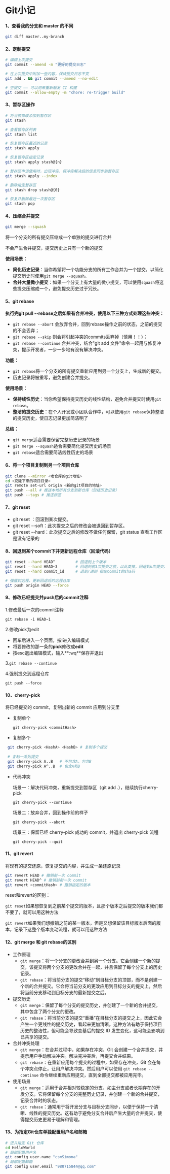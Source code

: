 # Git小记

#### 1、**查看我的分支和 master 的不同**

```Bash
git diff master..my-branch
```



#### 2、**定制提交**

```Bash
# 编辑上次提交
git commit --amend -m "更好的提交日志"

# 在上次提交中附加一些内容，保持提交日志不变
git add . && git commit --amend --no-edit

# 空提交 —— 可以用来重新触发 CI 构建
git commit --allow-empty -m "chore: re-trigger build"
```



#### 3、**暂存区操作**

```Bash
# 将当前修改添加到暂存区
git stash

# 查看暂存区列表
git stash list

# 恢复暂存区最近的记录
git stash apply

# 恢复暂存区指定记录
git stash apply stash@{n}

# 暂存区申请使用时，出现冲突，将冲突解决后的信息同步到暂存区
git stash apply --index

# 删除指定暂存区
git stash drop stash@{0}

# 恢复并删除最近一次暂存区
git stash pop
```



#### 4、压缩**合并提交**

```Bash
git merge --squash
```

将一个分支的所有提交压缩成一个单独的提交进行合并

不会产生合并提交，提交历史上只有一个新的提交

**使用场景：**

- **简化历史记录**：当你希望将一个功能分支的所有工作合并为一个提交，以简化提交历史时使用`git merge --squash`。
- **合并大量微小提交**：如果一个分支上有大量的微小提交，可以使用`squash`将这些提交压缩成一个，避免提交历史过于冗长。



#### 5、**git rebase**

**执行完git pull --rebase之后如果有合并冲突，使用以下三种方式处理这些冲突：**

- `git rebase --abort` 会放弃合并，回到rebase操作之前的状态，之前的提交的不会丢弃；
- `git rebase --skip` 则会将引起冲突的commits丢弃掉（慎用！！）；
- `git rebase --continue` 合并冲突，结合"git add 文件"命令一起用与修复冲突，提示开发者，一步一步地有没有解决冲突。

**功能：**

- `git rebase`将一个分支的所有提交重新应用到另一个分支上，生成新的提交。
- 历史记录将被重写，避免创建合并提交。

**使用场景：**

- **保持线性历史**：当你希望保持提交历史的线性结构，避免合并提交时使用`git rebase`。
- **整洁的提交历史**：在个人开发或小团队合作中，可以使用`git rebase`保持整洁的提交历史，使日志记录更加简洁明了

**总结：**

- `git merge`适合需要保留完整历史记录的场景
- `git merge --squash`适合需要简化提交历史的场景
- `git rebase`适合需要简洁线性历史的场景



#### 6、将一个项目复制到另一个项目仓库

```Bash
git clone --mirror <老仓库的git地址>
cd <克隆下来的项目目录>
git remote set-url origin <新的git项目的地址>
git push --all # 推送本地所有分支到新仓库（包括历史记录）
git push --tags # 推送标签
```



#### 7、git reset

- git reset ：回滚到某次提交。
- git reset --soft：此次提交之后的修改会被退回到暂存区。
- git reset --hard：此次提交之后的修改不做任何保留，git status 查看工作区是没有记录的



#### 8、回退到某个commit下并更新远程仓库（回滚代码）

```Bash
git reset --hard HEAD^         # 回退到上个版本
git reset --hard HEAD~3        # 回退到前3次提交之前，以此类推，回退到n次提交之前
git reset --hard commit_id     # 退到/进到 指定commit的sha码

# 强推到远程，更新回退后的远程仓库
git push origin HEAD --force
```



#### 9、修改已经提交并push后的commit注释

1.修改最后一次的commit注释

```
git rebase -i HEAD~1
```

2.修改pick为edit

- 回车后进入一个页面，按i进入编辑模式
- 将要修改的那一条的**pick**修改成**edit**
- 按esc退出编辑模式，输入**:wq**保存并退出

3.`git rebase --continue`

4.强制提交到远程仓库

```
git push --force
```



#### 10、cherry-pick

将已经提交的 commit，复制出新的 commit 应用到分支里

- 复制单个

  `git cherry-pick <commitHash>`

- 复制多个

```Bash
 git cherry-pick <HashA> <HashB> # 复制多个提交
 
 # 复制一系列提交
 git cherry-pick A..B   # 不包含A，包含B
 git cherry-pick A^..B  # 包含A和B
```

- 代码冲突

  场景一：解决代码冲突，重新提交到暂存区（git add .），继续执行cherry-pick

  `git cherry-pick --continue`

  场景二：放弃合并，回到操作前的样子

  `git cherry-pick --abort`

  场景三：保留已经 cherry-pick 成功的 commit，并退出 cherry-pick 流程

  `git cherry-pick --quit`



#### 11、git revert

将现有的提交还原，恢复提交的内容，并生成一条还原记录

```Bash
git revert HEAD # 撤销前一次 commit
git revert HEAD^ # 撤销前前一次 commit
git revert <commitHash> # 撤销指定的版本
```

reset和revert的区别：

`git reset`如果想恢复到之前某个提交的版本，且那个版本之后提交的版本我们都不要了，就可以用这种方法

`git revert`如果我们想撤销之前的某一版本，但是又想保留该目标版本后面的版本，记录下这整个版本变动流程，就可以用这种方法



#### 12、git merge 和 git rebase的区别

- 工作原理
  - `git merge`：将一个分支的更改合并到另一个分支。它会创建一个新的提交，该提交将两个分支的更改合并在一起，并且保留了每个分支上的历史记录。
  - `git rebase`：将当前分支的提交“移动”到目标分支的顶部，而不是创建一个新的合并提交。它会将当前分支的更改应用到目标分支的提交上，然后将当前分支移动到目标分支的最新提交之后。
- 提交历史
  - `git merge`：保留了每个分支的提交历史，并创建了一个新的合并提交，其中包含了两个分支的更改。
  - `git rebase`：将当前分支的提交“重播”在目标分支的提交之上，因此它会产生一个更线性的提交历史，看起来更加清晰。这种方法有助于保持项目历史的整洁性，但可能会导致变基后的提交 ID 发生变化，这可能会影响到已共享的提交。
- 合并冲突处理
  - `git merge`：在合并过程中，如果存在冲突，Git 会创建一个合并提交，并提示用户手动解决冲突。解决完冲突后，再提交合并结果。
  - `git rebase`：在重新应用每个提交的过程中，如果存在冲突，Git 会在每个冲突点停止，让用户解决冲突。然后用户可以使用 `git rebase --continue` 命令继续重新应用提交，直到全部提交都被应用完毕。
- 使用场景
  - `git merge`：适用于合并相对较稳定的分支，如主分支或者长期存在的开发分支。它将保留每个分支的完整历史记录，并创建一个新的合并提交，记录合并时的状态。
  - `git rebase`：通常用于将开发分支与目标分支同步，以便于保持一个清晰、线性的提交历史。这有助于避免分支合并后产生大量的合并提交，使得提交历史更易于理解和管理。



#### 13、为指定Git仓库单独配置用户名和邮箱

```Bash
# 进入指定 Git 仓库
cd HelloWorld
# 局部配置用户名
git config user.name "csmSimona"
# 局部配置邮箱
git config user.email "980715844@qq.com"
```